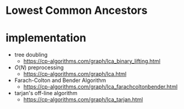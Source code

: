 # Lowest Common Ancestors


# implementation
- tree doubling
  - https://cp-algorithms.com/graph/lca_binary_lifting.html
- $O(N)$ preprocessing
  - https://cp-algorithms.com/graph/lca.html
- Farach-Colton and Bender Algorithm 
  - https://cp-algorithms.com/graph/lca_farachcoltonbender.html
- tarjan's off-line algorithm
  - https://cp-algorithms.com/graph/lca_tarjan.html